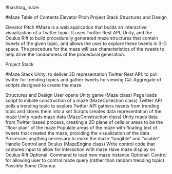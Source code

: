 \#hashtag_maze

\#Maze Table of Contents
Elevator Pitch
Project Stack
Structures and Design

Elevator Pitch
\#Maze is a web application that builds an interactive visualization of a Twitter topic. It uses Twitter Rest API, Unity, and the Oculus Rift to build procedurally generated maze structures that contain tweets of the given topic, and allows the user to explore these tweets in 3-D space. The procedure for the maze will use characteristics of the tweets to help drive the randomness of the procedural generation.

Project Stack

\#Maze Stack
Unity: to deliver 3D representation
Twitter Rest API: to poll twitter for trending topics and gather tweets for viewing
C#: Aggregate of scripts designed to create the maze

Structures and Design
User opens Unity game (Maze class)
Page loads script to initiate construction of a maze (MazeCollection class)
Twitter API polls a trending topic to explore
Twitter API gathers tweets from trending topic and stores them into a set
Scripts creates data representation of the maze
Unity reads maze data (MazeConstruction class)
Unity reads data from Twitter based process, creating a 2D plane of cells or areas to be the “floor plan” of the maze
Populate areas of the maze with floating text of tweets that created the maze, providing the visualization of the data
Processes anything necessary to make the maze “tangible” and “usable”
Handle Control and Oculus (MazeEngine class)
Write control code that captures input to allow for interaction with maze
Have maze display on Oculus Rift
Optional: Command to load new maze instance
Optional: Control for allowing user to control maze query (rather than random trending topic)
Possibly Some Cleanup
